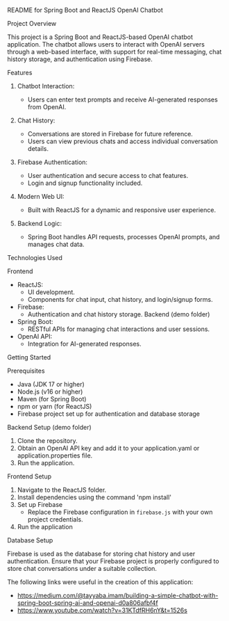 README for Spring Boot and ReactJS OpenAI Chatbot

Project Overview

This project is a Spring Boot and ReactJS-based OpenAI chatbot application. The chatbot allows users to interact with OpenAI servers through a web-based interface, with support for real-time messaging, chat history storage, and authentication using Firebase.

Features

1. Chatbot Interaction:
   - Users can enter text prompts and receive AI-generated responses from OpenAI.

2. Chat History:
   - Conversations are stored in Firebase for future reference.
   - Users can view previous chats and access individual conversation details.

3. Firebase Authentication:
   - User authentication and secure access to chat features.
   - Login and signup functionality included.

4. Modern Web UI:
   - Built with ReactJS for a dynamic and responsive user experience.

5. Backend Logic:
   - Spring Boot handles API requests, processes OpenAI prompts, and manages chat data.

Technologies Used

Frontend
- ReactJS:
  - UI development.
  - Components for chat input, chat history, and login/signup forms.
- Firebase:
  - Authentication and chat history storage.
Backend (demo folder)
- Spring Boot:
  - RESTful APIs for managing chat interactions and user sessions.
- OpenAI API:
  - Integration for AI-generated responses.

Getting Started

Prerequisites

- Java (JDK 17 or higher)
- Node.js (v16 or higher)
- Maven (for Spring Boot)
- npm or yarn (for ReactJS)
- Firebase project set up for authentication and database storage

Backend Setup (demo folder)

1. Clone the repository.
2. Obtain an OpenAI API key and add it to your application.yaml or application.properties file.
3. Run the application.

Frontend Setup

1. Navigate to the ReactJS folder.
2. Install dependencies using the command 'npm install'
3. Set up Firebase
   - Replace the Firebase configuration in `firebase.js` with your own project credentials.
4. Run the application

Database Setup

Firebase is used as the database for storing chat history and user authentication. Ensure that your Firebase project is properly configured to store chat conversations under a suitable collection.

The following links were useful in the creation of this application:

- https://medium.com/@tayyaba.imam/building-a-simple-chatbot-with-spring-boot-spring-ai-and-openai-d0a806afbf4f
- https://www.youtube.com/watch?v=31KTdfRH6nY&t=1526s


